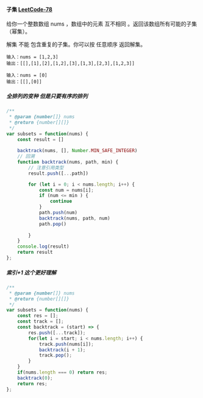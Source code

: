 #### 子集 [LeetCode-78](https://leetcode.cn/problems/subsets/)

给你一个整数数组 nums ，数组中的元素 互不相同 。返回该数组所有可能的子集（幂集）。

解集 不能 包含重复的子集。你可以按 任意顺序 返回解集。

```
输入：nums = [1,2,3]
输出：[[],[1],[2],[1,2],[3],[1,3],[2,3],[1,2,3]]
```

```
输入：nums = [0]
输出：[[],[0]]
```

##### 全排列的变种 但是只要有序的排列
```js
/**
 * @param {number[]} nums
 * @return {number[][]}
 */
var subsets = function(nums) {
    const result = []
    
    backtrack(nums, [], Number.MIN_SAFE_INTEGER)
    // 回溯
    function backtrack(nums, path, min) {
        // 注意引用类型
        result.push([...path])

        for (let i = 0; i < nums.length; i++) {
            const num = nums[i];
            if (num <= min ) {
                continue
            }
            path.push(num)
            backtrack(nums, path, num)
            path.pop()
            
        }
    }
    console.log(result)
    return result
};
```
##### 索引+1 这个更好理解
```js
/**
 * @param {number[]} nums
 * @return {number[][]}
 */
var subsets = function(nums) {
    const res = [];
    const track = [];
    const backtrack = (start) => {
        res.push([...track]);
        for(let i = start; i < nums.length; i++) {
            track.push(nums[i]);
            backtrack(i + 1);
            track.pop();
        }
    }
    if(nums.length === 0) return res;
    backtrack(0);
    return res;
};
```
